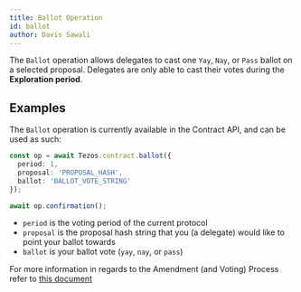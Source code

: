 ```yaml
---
title: Ballot Operation
id: ballot
author: Davis Sawali
---
```



The `Ballot` operation allows delegates to cast one `Yay`, `Nay`, or `Pass` ballot on a selected proposal. Delegates are only able to cast their votes during the **Exploration period**.


## Examples
The `Ballot` operation is currently available in the Contract API, and can be used as such:
```typescript
const op = await Tezos.contract.ballot({
  period: 1,
  proposal: 'PROPOSAL_HASH',
  ballot: 'BALLOT_VOTE_STRING'
});

await op.confirmation();
```
- `period` is the voting period of the current protocol
- `proposal` is the proposal hash string that you (a delegate) would like to point your ballot towards
- `ballot` is your ballot vote (`yay`, `nay`, or `pass`)

For more information in regards to the Amendment (and Voting) Process refer to [this document](https://tezos.gitlab.io/alpha/voting.html)
